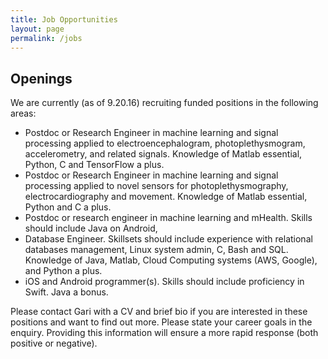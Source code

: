 ```yaml
---
title: Job Opportunities
layout: page
permalink: /jobs
---
```


## Openings

We are currently (as of 9.20.16) recruiting funded positions in the following areas:

-    Postdoc or Research Engineer in machine learning and signal processing applied to electroencephalogram, photoplethysmogram, accelerometry, and related signals. Knowledge of Matlab essential, Python, C and TensorFlow a plus.
-    Postdoc or Research Engineer in machine learning and signal processing applied to novel sensors for photoplethysmography, electrocardiography and movement. Knowledge of Matlab essential, Python and C a plus.
-    Postdoc or research engineer in machine learning and mHealth. Skills should include Java on Android,
-    Database Engineer. Skillsets should include experience with relational databases management, Linux system admin, C, Bash and SQL. Knowledge of Java, Matlab, Cloud Computing systems (AWS, Google), and Python a plus.
-    iOS and Android programmer(s). Skills should include proficiency in Swift. Java a bonus.

Please contact Gari with a CV and brief bio if you are interested in these positions and want to find out more. Please state your career goals in the enquiry. Providing this information will ensure a more rapid response (both positive or negative).
